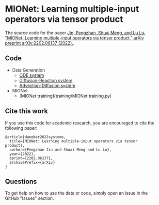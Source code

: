 # MIONet: Learning multiple-input operators via tensor product

The source code for the paper [Jin, Pengzhan, Shuai Meng, and Lu Lu. "MIONet: Learning multiple-input operators via tensor product." arXiv preprint arXiv:2202.06137 (2022).](https://arxiv.org/abs/2202.06137).

## Code

- Data Generation
    - [ODE system](data/ODE_system.py)
    - [Diffusion-Reaction system](data/DR_system.py)
    - [Advection-Diffusion system](data/ADVD_system.py)
- MIONet
    - [MIONet training](training/MIONet training.py)
 
## Cite this work

If you use this code for academic research, you are encouraged to cite the following paper:

```
@article{daneker2022systems,
  title={MIONet: Learning multiple-input operators via tensor product}, 
  author={Pengzhan Jin and Shuai Meng and Lu Lu},
  year={2022},
  eprint={2202.06137},
  archivePrefix={arXiv}
}
```

## Questions

To get help on how to use the data or code, simply open an issue in the GitHub "Issues" section.
